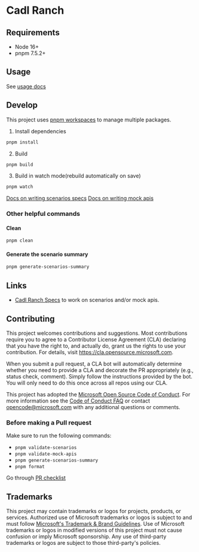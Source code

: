 # Cadl Ranch

## Requirements

- Node 16+
- pnpm 7.5.2+

## Usage

See [usage docs](./docs/using-cadl-ranch.md)

## Develop

This project uses [pnpm workspaces](https://pnpm.io/workspaces) to manage multiple packages.

1. Install dependencies

```bash
pnpm install
```

2. Build

```bash
pnpm build
```

3. Build in watch mode(rebuild automatically on save)

```bash
pnpm watch
```

[Docs on writing scenarios specs](./docs/writing-scenario-spec.md)
[Docs on writing mock apis](./docs/writing-mock-apis.md)

### Other helpful commands

#### Clean

```bash
pnpm clean
```

#### Generate the scenario summary

```bash
pnpm generate-scenarios-summary
```

## Links

- [Cadl Ranch Specs](./packages/cadl-ranch-specs/) to work on scenarios and/or mock apis.

## Contributing

This project welcomes contributions and suggestions. Most contributions require you to agree to a
Contributor License Agreement (CLA) declaring that you have the right to, and actually do, grant us
the rights to use your contribution. For details, visit https://cla.opensource.microsoft.com.

When you submit a pull request, a CLA bot will automatically determine whether you need to provide
a CLA and decorate the PR appropriately (e.g., status check, comment). Simply follow the instructions
provided by the bot. You will only need to do this once across all repos using our CLA.

This project has adopted the [Microsoft Open Source Code of Conduct](https://opensource.microsoft.com/codeofconduct/).
For more information see the [Code of Conduct FAQ](https://opensource.microsoft.com/codeofconduct/faq/) or
contact [opencode@microsoft.com](mailto:opencode@microsoft.com) with any additional questions or comments.

### Before making a Pull request

Make sure to run the following commands:

- `pnpm validate-scenarios`
- `pnpm validate-mock-apis`
- `pnpm generate-scenarios-summary`
- `pnpm format`

Go through [PR checklist](./.github/pull_request_template.md)

## Trademarks

This project may contain trademarks or logos for projects, products, or services. Authorized use of Microsoft
trademarks or logos is subject to and must follow
[Microsoft's Trademark & Brand Guidelines](https://www.microsoft.com/en-us/legal/intellectualproperty/trademarks/usage/general).
Use of Microsoft trademarks or logos in modified versions of this project must not cause confusion or imply Microsoft sponsorship.
Any use of third-party trademarks or logos are subject to those third-party's policies.
